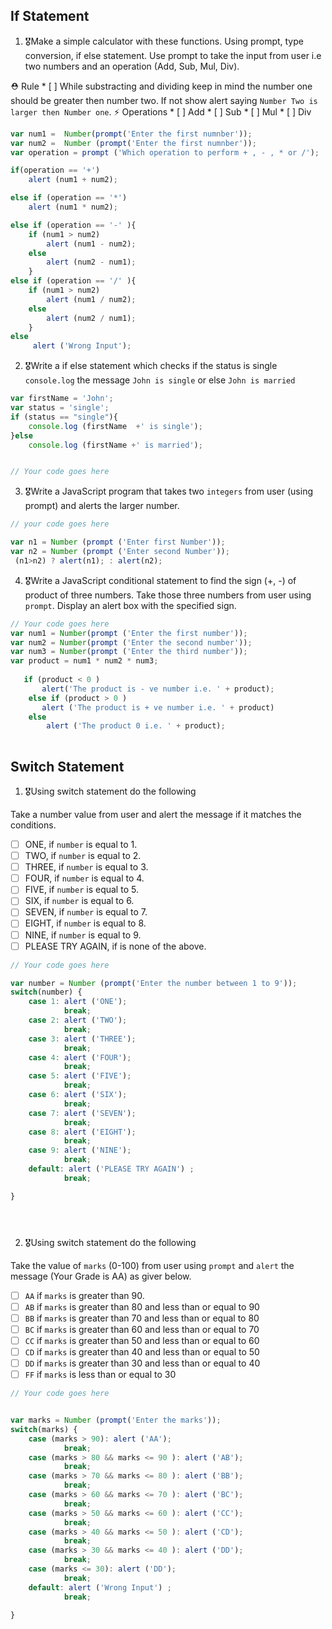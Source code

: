 ## If Statement
1.  🎖Make a simple calculator with these functions. Using prompt, type conversion, if else statement. Use prompt to take the input from user i.e two numbers and an operation (Add, Sub, Mul, Div).

  ⛑ Rule
    * [ ] While substracting and dividing keep in mind the number one should be greater then number two. If not show alert saying `Number Two is larger then Number one`.
  ⚡️ Operations
    * [ ] Add
    * [ ] Sub
    * [ ] Mul
    * [ ] Div
```js
var num1 =  Number(prompt('Enter the first numnber'));
var num2 =  Number (prompt('Enter the first numnber'));
var operation = prompt ('Which operation to perform + , - , * or /');

if(operation == '+')
    alert (num1 + num2);

else if (operation == '*')    
    alert (num1 * num2);

else if (operation == '-' ){
    if (num1 > num2)
        alert (num1 - num2);
    else 
        alert (num2 - num1);
    }
else if (operation == '/' ){
    if (num1 > num2)
        alert (num1 / num2);
    else 
        alert (num2 / num1);
    }  
else 
     alert ('Wrong Input');     
```

2. 🎖Write a if else statement which checks if the status is single `console.log` the message `John is single` or else `John is married`
```js
var firstName = 'John';
var status = 'single';
if (status == "single"){
    console.log (firstName  +' is single');
}else 
    console.log (firstName +' is married');


// Your code goes here
```

3. 🎖Write a JavaScript program that takes two `integers` from user (using prompt) and alerts the larger number.
```js
// your code goes here

var n1 = Number (prompt ('Enter first Number'));
var n2 = Number (prompt ('Enter second Number'));
 (n1>n2) ? alert(n1); : alert(n2);
```

4. 🎖Write a JavaScript conditional statement to find the sign (+, -) of product of three numbers. Take those three numbers from user using `prompt`. Display an alert box with the specified sign.

```js
// Your code goes here
var num1 = Number(prompt ('Enter the first number'));
var num2 = Number(prompt ('Enter the second number'));
var num3 = Number(prompt ('Enter the third number'));
var product = num1 * num2 * num3;
   
   if (product < 0 )
       alert('The product is - ve number i.e. ' + product);
    else if (product > 0 )
       alert ('The product is + ve number i.e. ' + product)
    else 
        alert ('The product 0 i.e. ' + product);   
   


```

## Switch Statement

1. 🎖Using switch statement do the following

Take a number value from user and alert the message if it matches the conditions.
* [ ] ONE, if `number` is equal to 1.
* [ ] TWO, if `number` is equal to 2.
* [ ] THREE, if `number` is equal to 3.
* [ ] FOUR, if `number` is equal to 4.
* [ ] FIVE, if `number` is equal to 5.
* [ ] SIX, if `number` is equal to 6.
* [ ] SEVEN, if `number` is equal to 7.
* [ ] EIGHT, if `number` is equal to 8.
* [ ] NINE, if `number` is equal to 9.
* [ ] PLEASE TRY AGAIN, if  is none of the above.
```js
// Your code goes here

var number = Number (prompt('Enter the number between 1 to 9'));
switch(number) {
    case 1: alert ('ONE');
            break;
    case 2: alert ('TWO');
            break;
    case 3: alert ('THREE');
            break;
    case 4: alert ('FOUR');
            break;
    case 5: alert ('FIVE');
            break;
    case 6: alert ('SIX');
            break;
    case 7: alert ('SEVEN');
            break;
    case 8: alert ('EIGHT');
            break; 
    case 9: alert ('NINE');
            break;  
    default: alert ('PLEASE TRY AGAIN') ;
            break;            

}





```

2. 🎖Using switch statement do the following

Take the value of `marks` (0-100) from user using `prompt` and `alert` the message (Your Grade is AA) as giver below.
* [ ] `AA` if `marks` is greater than 90.
* [ ] `AB` if `marks` is greater than 80 and less than or equal to 90
* [ ] `BB` if `marks` is greater than 70 and less than or equal to 80
* [ ] `BC` if `marks` is greater than 60 and less than or equal to 70
* [ ] `CC` if `marks` is greater than 50 and less than or equal to 60
* [ ] `CD` if `marks` is greater than 40 and less than or equal to 50
* [ ] `DD` if `marks` is greater than 30 and less than or equal to 40
* [ ] `FF` if `marks` is less than or equal to 30
```js
// Your code goes here


var marks = Number (prompt('Enter the marks'));
switch(marks) {
    case (marks > 90): alert ('AA');
            break;
    case (marks > 80 && marks <= 90 ): alert ('AB');
            break;
    case (marks > 70 && marks <= 80 ): alert ('BB');
            break;
    case (marks > 60 && marks <= 70 ): alert ('BC');
            break;
    case (marks > 50 && marks <= 60 ): alert ('CC');
            break;
    case (marks > 40 && marks <= 50 ): alert ('CD');
            break;
    case (marks > 30 && marks <= 40 ): alert ('DD');
            break;
    case (marks <= 30): alert ('DD');
            break;  
    default: alert ('Wrong Input') ;
            break;            

}




```
